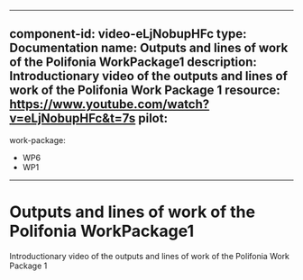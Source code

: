 
---
component-id: video-eLjNobupHFc
type: Documentation
name: Outputs and lines of work of the Polifonia WorkPackage1
description: Introductionary video of the outputs and lines of work of the Polifonia Work Package 1
resource: https://www.youtube.com/watch?v=eLjNobupHFc&t=7s
pilot:
- 
work-package:
- WP6
- WP1
---

# Outputs and lines of work of the Polifonia WorkPackage1

Introductionary video of the outputs and lines of work of the Polifonia Work Package 1


